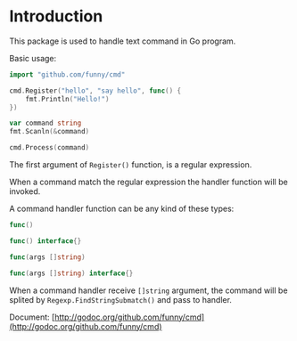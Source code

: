 Introduction
============

This package is used to handle text command in Go program.

Basic usage:

```go
import "github.com/funny/cmd"

cmd.Register("hello", "say hello", func() {
	fmt.Println("Hello!")
})

var command string
fmt.Scanln(&command)

cmd.Process(command)
```

The first argument of `Register()` function, is a regular expression. 

When a command match the regular expression the handler function will be invoked.

A command handler function can be any kind of these types:

```go
func()

func() interface{}

func(args []string)

func(args []string) interface{}
```

When a command handler receive `[]string` argument, the command will be splited by `Regexp.FindStringSubmatch()` and pass to handler.

Document: [http://godoc.org/github.com/funny/cmd](http://godoc.org/github.com/funny/cmd)
